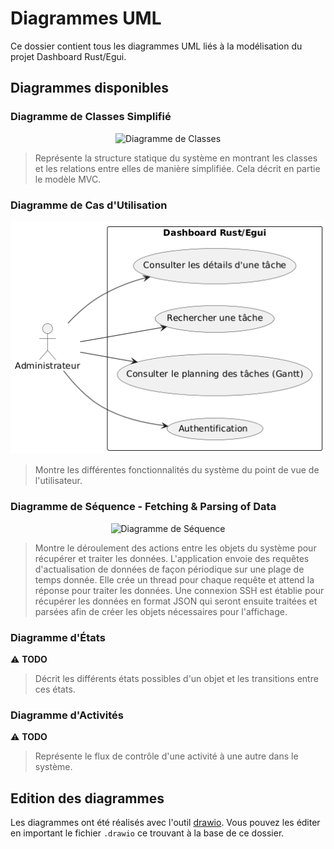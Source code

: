 # Diagrammes UML

Ce dossier contient tous les diagrammes UML liés à la modélisation du projet Dashboard Rust/Egui.

## Diagrammes disponibles

### Diagramme de Classes Simplifié
<p align="center">
    <img src="./Class%20Diagram/Diagrammes%20UML%20-%20Diagramme%20de%20classe%20simplifié.png" alt="Diagramme de Classes">
</p>

> Représente la structure statique du système en montrant les classes et les relations entre elles de manière simplifiée. Cela décrit en partie le modèle MVC.

### Diagramme de Cas d'Utilisation
<p align="center">
    <img src="./Use_Case/use_case.png" alt="Diagramme de Cas d'Utilisation">
</p>

> Montre les différentes fonctionnalités du système du point de vue de l'utilisateur.

### Diagramme de Séquence - Fetching & Parsing of Data
<p align="center">
    <img src="./Sequence%20Diagram/Diagrammes%20UML-Diagramme%20de%20Séquence%20-%20Fetching%20&%20Parsing%20of%20Data.png" alt="Diagramme de Séquence">
</p>

> Montre le déroulement des actions entre les objets du système pour récupérer et traiter les données.
> L'application envoie des requêtes d'actualisation de données de façon périodique sur une plage de temps donnée.
> Elle crée un thread pour chaque requête et attend la réponse pour traiter les données.
> Une connexion SSH est établie pour récupérer les données en format JSON qui seront ensuite traitées et parsées afin de créer les objets nécessaires pour l'affichage.

### Diagramme d'États
⚠️ **TODO**

> Décrit les différents états possibles d'un objet et les transitions entre ces états.

### Diagramme d'Activités
⚠️ **TODO**

> Représente le flux de contrôle d'une activité à une autre dans le système.

## Edition des diagrammes 

Les diagrammes ont été réalisés avec l'outil [drawio](https://app.diagrams.net/). Vous pouvez les éditer en important le fichier `.drawio` ce trouvant à la base de ce dossier.